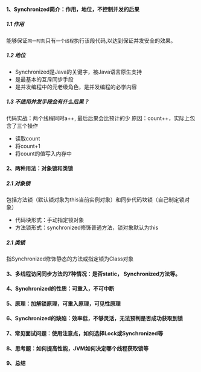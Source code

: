
#### 1、Synchronized简介：作用，地位，不控制并发的后果
##### 1.1 作用
能够保证`同一时刻`只有`一个线程`执行该段代码,以达到保证并发安全的效果。
##### 1.2 地位
* Synchronized是Java的关键字，被Java语言原生支持
* 是最基本的互斥同步手段
* 是并发编程中的元老级角色，是并发编程的必学内容
##### 1.3 不适用并发手段会有什么后果？
代码实战：两个线程同时a++, 最后后果会比预计的少
原因：count++，实际上包含了三个操作
* 读取count
* 将count+1
* 将count的值写入内存中

#### 2、两种用法：对象锁和类锁
##### 2.1 对象锁
包括方法锁（默认锁对象为this当前实例对象）和同步代码块锁（自己制定锁对象）
* 代码块形式：手动指定锁对象
* 方法锁形式：synchronized修饰普通方法，锁对象默认为this
##### 2.1 类锁
指Synchronized修饰静态的方法或指定锁为Class对象
#### 3、多线程访问同步方法的7种情况：是否static， Synchronized方法等。

#### 4、Synchronized的性质：可重入，不可中断

#### 5、原理：加解锁原理，可重入原理，可见性原理

#### 6、Synchronized的缺陷：效率低，不够灵活，无法预判是否成功获取到锁

#### 7、常见面试问题：使用注意点，如何选择Lock或Synchronized等

#### 8、思考题：如何提高性能，JVM如何决定哪个线程获取锁等

#### 9、总结
